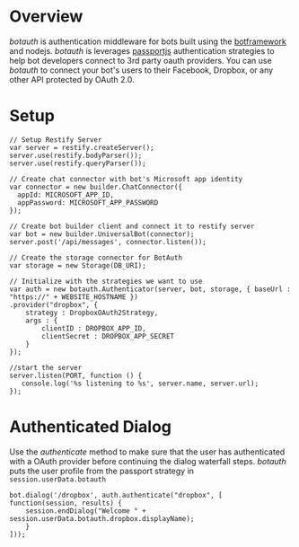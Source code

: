 # Overview 
*botauth* is authentication middleware for bots built using the [botframework](http://botframework.com) and nodejs. *botauth* is leverages [passportjs](http://passportjs.org) authentication strategies to help bot developers connect to 3rd party oauth providers. You can use *botauth* to connect your bot's users to their Facebook, Dropbox, or any other API protected by OAuth 2.0. 

# Setup
	// Setup Restify Server
	var server = restify.createServer();
	server.use(restify.bodyParser());
	server.use(restify.queryParser());
	
	// Create chat connector with bot's Microsoft app identity
	var connector = new builder.ChatConnector({
      appId: MICROSOFT_APP_ID,
      appPassword: MICROSOFT_APP_PASSWORD
	});

	// Create bot builder client and connect it to restify server
	var bot = new builder.UniversalBot(connector);
	server.post('/api/messages', connector.listen());

	// Create the storage connector for BotAuth
	var storage = new Storage(DB_URI);

	// Initialize with the strategies we want to use
	var auth = new botauth.Authenticator(server, bot, storage, { baseUrl : "https://" + WEBSITE_HOSTNAME })
    .provider("dropbox", { 
        strategy : DropboxOAuth2Strategy,
        args : {
            clientID : DROPBOX_APP_ID,
            clientSecret : DROPBOX_APP_SECRET
        }
    });
		
	//start the server
	server.listen(PORT, function () {
	   console.log('%s listening to %s', server.name, server.url); 
	});

# Authenticated Dialog
Use the *authenticate* method to make sure that the user has authenticated with a OAuth provider before continuing the dialog waterfall steps.  *botauth* puts the user profile from the passport strategy in `session.userData.botauth`

	bot.dialog('/dropbox', auth.authenticate("dropbox", [ 
  	function(session, results) {
    	session.endDialog("Welcome " + session.userData.botauth.dropbox.displayName);
 		}
	]));
